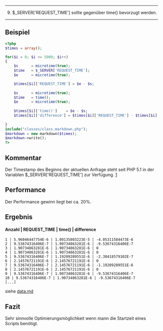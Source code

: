 ----
9. $_SERVER['REQUEST_TIME'] sollte gegenüber time() bevorzugt werden.
----

Beispiel
--------
```php
<?php
$times = array();

for($i = 0; $i <= 5000; $i++)
{
	$s		= microtime(true);
	$time	= $_SERVER['REQUEST_TIME'];
	$e 		= microtime(true);

	$times[$i]['REQUEST_TIME'] = $e - $s;
	
	$s		= microtime(true);
	$time	= time();
	$e		= microtime(true);
	
	$times[$i]['time()']	= $e - $s;
	$times[$i]['difference'] = $times[$i]['REQUEST_TIME'] - $times[$i]['time()'];
	
}
include("classes/class.markdown.php");
$markdown = new markdown($times);
$markdown->write();
?>
```
Kommentar
---------
Der Timestamp des Beginns der aktuellen Anfrage steht seit PHP 5.1 in der Variablen $_SERVER['REQUEST_TIME'] zur Verfügung. [1](de2.php.net/manual/de/function.time.php#refsect1-function.time-notes)

Performance
-----------
Der Performance gewinn liegt bei ca. 20%.

Ergebnis
-------

#### Anzahl | REQUEST_TIME | time() | difference
```
1 | 5.96046447754E-6 | 1.00135803223E-5 | -4.05311584473E-6
2 | 9.53674316406E-7 | 1.90734863281E-6 | -9.53674316406E-7
3 | 1.90734863281E-6 | 1.90734863281E-6 | 0
4 | 1.90734863281E-6 | 1.90734863281E-6 | 0
5 | 9.53674316406E-7 | 1.19209289551E-6 | -2.38418579102E-7
6 | 2.14576721191E-6 | 2.14576721191E-6 | 0
7 | 9.53674316406E-7 | 2.14576721191E-6 | -1.19209289551E-6
8 | 2.14576721191E-6 | 2.14576721191E-6 | 0
9 | 9.53674316406E-7 | 1.90734863281E-6 | -9.53674316406E-7
10 | 9.53674316406E-7 | 1.90734863281E-6 | -9.53674316406E-7
[...]
```
siehe [data.md](data.md)

Fazit
------
Sehr sinnvolle Optimierungsmöglichkeit wenn mann die Startzeit eines Scripts benötigt.
